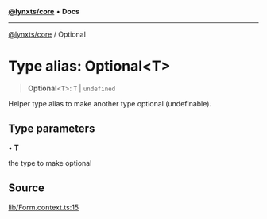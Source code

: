[**@lynxts/core**](../README.md) • **Docs**

***

[@lynxts/core](../README.md) / Optional

# Type alias: Optional\<T\>

> **Optional**\<`T`\>: `T` \| `undefined`

Helper type alias to make another type optional (undefinable).

## Type parameters

• **T**

the type to make optional

## Source

[lib/Form.context.ts:15](https://github.com/JoseLion/lynxts/blob/main/packages/core/src/lib/Form.context.ts#L15)
